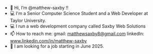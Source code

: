 - 👋 Hi, I’m @matthew-saxby !!
- 💻 I'm a Senior Computer Science Student and a Web Developer at Taylor University.
- 💻 I run a web development company called Saxby Web Solutions
- 📫 How to reach me:
  gmail: matthewsaxby8@gmail.com
  linkedIn: www.linkedin.com/in/matthew-saxby
- 👷 I am looking for a job starting in June 2025.

<!---
matthew-saxby/matthew-saxby is a ✨ special ✨ repository because its `README.md` (this file) appears on your GitHub profile.
You can click the Preview link to take a look at your changes.
--->
